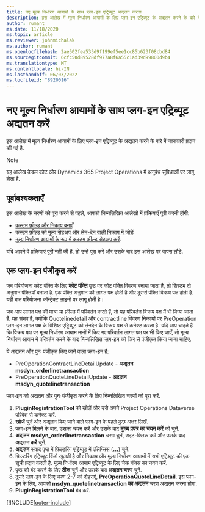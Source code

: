 ```yaml
---
title: नए मूल्य निर्धारण आयामों के साथ प्लग-इन एट्रिब्यूट अद्यतन करना
description: इस आलेख में मूल्य निर्धारण आयामों के लिए प्लग-इन एट्रिब्यूट के अद्यतन करने के बारे में जानकारी प्रदान की गई है.
author: rumant
ms.date: 11/18/2020
ms.topic: article
ms.reviewer: johnmichalak
ms.author: rumant
ms.openlocfilehash: 2ae502fea533d9f199ef5ee1cc85b623f08cbd84
ms.sourcegitcommit: 6cfc50d89528df977a8f6a55c1ad39d99800d9b4
ms.translationtype: MT
ms.contentlocale: hi-IN
ms.lasthandoff: 06/03/2022
ms.locfileid: "8920016"
---
```

# <a name="update-plug-in-attributes-with-new-pricing-dimensions"></a>नए मूल्य निर्धारण आयामों के साथ प्लग-इन एट्रिब्यूट अद्यतन करें

इस आलेख में मूल्य निर्धारण आयामों के लिए प्लग-इन एट्रिब्यूट के अद्यतन करने के बारे में जानकारी प्रदान की गई है.

> [!NOTE]
> यह आलेख केवल कोट और Dynamics 365 Project Operations में अनुबंध सुविधाओं पर लागू होता है.

## <a name="prerequisites"></a>पूर्वावश्यकताएँ
इस आलेख के चरणों को पूरा करने से पहले, आपको निम्नलिखित आलेखों में प्रक्रियाएँ पूरी करनी होंगी:

  - [कस्टम फ़ील्ड और निकाय बनाएँ](create-custom-fields-entities-pricing-dimensions.md) 
  - [कस्टम फ़ील्ड को मूल्य सेटअप और लेन-देन वाली निकाय में जोड़ें ](add-custom-fields-price-setup-transactional-entities.md)
  - [मूल्य निर्धारण आयामों के रूप में कस्टम फ़ील्ड सेटअप करें](set-up-custom-fields-pricing-dimensions.md). 
  
यदि आपने वे प्रक्रियाएं पूरी नहीं की हैं, तो उन्हें पूरा करें और उसके बाद इस आलेख पर वापस लौटें.

## <a name="register-a-plug-in"></a>एक प्लग-इन पंजीकृत करें
जब परियोजना कोट पंक्ति के लिए **कोट पंक्ति** पृष्ठ पर कोट पंक्ति विवरण बनाया जाता है, तो सिस्टम दो अनुमान पंक्तियाँ बनाता है. एक पंक्ति अनुमान की लागत पक्ष होती है और दूसरी पंक्ति विक्रय पक्ष होती है. यही बात परियोजना कॉन्ट्रेक्ट लाइनों पर लागू होती है।

जब आप लागत पक्ष की मात्रा या फ़ील्ड में परिवर्तन करते हैं, तो यह परिवर्तन विक्रय पक्ष में भी किया जाता है. यह संभव है, क्योंकि Quotelinedetail और contractline विवरण निकायों पर PreOperation प्लग-इन लागत पक्ष के विशिष्ट एट्रिब्यूट को लेनदेन के विक्रय पक्ष से कनेक्ट करता है. यदि आप चाहते हैं कि विक्रय पक्ष पर मूल्य निर्धारण आयाम मानों में किए गए परिवर्तन लागत पक्ष पर भी किए जाएँ, तो मूल्य निर्धारण आयाम में परिवर्तन करने के बाद निम्नलिखित प्लग-इन को फिर से पंजीकृत किया जाना चाहिए.

ये अद्यतन और पुनः पंजीकृत किए जाने वाला प्लग-इन हैं:

- PreOperationContractLineDetailUpdate - **अद्यतन msdyn_orderlinetransaction**
- PreOperationQuoteLineDetailUpdate - **अद्यतन msdyn_quotelinetransaction**

प्लग-इन को अद्यतन और पुनः पंजीकृत करने के लिए निम्नलिखित चरणों को पूरा करें.

1. **PluginRegistrationTool** को खोलें और उसे अपने Project Operations Dataverse परिवेश से कनेक्ट करें.
2. **खोजें** चुनें और अद्यतन किए जाने वाले प्लग-इन के पहले कुछ अक्षर लिखें.
3. प्लग-इन मिलने के बाद, उसका चयन करें और उसके बाद **मुख्य प्रपत्र का चयन करें** को चुनें.
4. **अद्यतन msdyn_orderlinetransaction** चरण चुनें, राइट-क्लिक करें और उसके बाद **अद्यतन करें** चुनें.
5. **अद्यतन** संवाद पृष्ठ में फ़िल्टरिंग एट्रिब्यूट में एलिप्सिस (**...**) चुनें.
6. फ़िल्टरिंग एट्रिब्यूट विंडो खुलती है और निकाय और मूल्य निर्धारण आयामों में सभी एट्रिब्यूट की एक सूची प्रदान करती है. मूल्य निर्धारण आयाम एट्रिब्यूट के लिए चेक बॉक्स का चयन करें.
7. पृष्ठ को बंद करने के लिए **ठीक** चुनें और उसके बाद **अद्यतन चरण** चुनें.
8. दूसरे प्लग-इन के लिए चरण 2-7 को दोहराएं, **PreOperationQuoteLineDetail**. इस प्लग-इन के लिए, आपको **msdyn_quotelinetransaction का अद्यतन** चरण अद्यतन करना होगा.
9. **PluginRegistrationTool** बंद करें.


[!INCLUDE[footer-include](../includes/footer-banner.md)]